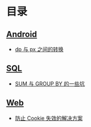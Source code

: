 # 目录

## [Android](https://github.com/adamearthhuang/blog/labels/Android)
* [dp 与 px 之间的转换](https://github.com/adamearthhuang/blog/issues/3)

## [SQL](https://github.com/adamearthhuang/blog/labels/SQL)
* [SUM 与 GROUP BY 的一些坑](https://github.com/adamearthhuang/blog/issues/2)

## [Web](https://github.com/adamearthhuang/blog/labels/Web)
* [防止 Cookie 失效的解决方案](https://github.com/adamearthhuang/blog/issues/1)